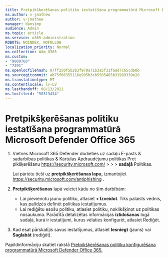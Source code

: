 ```yaml
---
title: Pretpikšķerēšanas politiku iestatīšana programmatūrā Microsoft Defender Office 365
ms.author: v-jmathew
author: v-jmathew
manager: dansimp
audience: Admin
ms.topic: article
ms.service: o365-administration
ROBOTS: NOINDEX, NOFOLLOW
localization_priority: Normal
ms.collection: Adm_O365
ms.custom:
- "9000760"
- "7391"
ms.openlocfilehash: 97ff250f5b2b3f970a71b3a5f31faad7c65cd60b
ms.sourcegitcommit: ab75f66355116e995b3cb5505465b31989339e28
ms.translationtype: MT
ms.contentlocale: lv-LV
ms.lasthandoff: 08/13/2021
ms.locfileid: "58313434"
---
```

# <a name="set-up-anti-phishing-policies-in-microsoft-defender-for-office-365"></a>Pretpikšķerēšanas politiku iestatīšana programmatūrā Microsoft Defender Office 365

1. Vietnes Microsoft 365 Defender dodieties uz sadaļu E-pasts & sadarbības politikas & Kārtulas Apdraudējumu politikas Pret pikšķerēšanu <https://security.microsoft.com/>  \>  \>  \>  **sadaļā** Politikas.

   Lai pārietu tieši uz **pretpikšķerēšanas lapu,** izmantojiet <https://security.microsoft.com/antiphishing> .

2. **Pretpikšķerēšanas** lapā veiciet kādu no šīm darbībām:
   - Lai pievienotu jaunu politiku, atlasiet **+ Izveidot**. Tiks palaists vednis, kas palīdzēs definēt politikas iestatījumus.
   - Lai rediģētu esošu politiku, atlasiet politiku, noklikšķinot uz politikas nosaukuma. Parādītā detalizētas informācijas **izlidošanas** logā sadaļā, kurā ir iestatījumi, kurus vēlaties konfigurēt, atlasiet Rediģēt.

3. Kad esat pārskatījis savus iestatījumus, atlasiet **Iesniegt** (jauns) vai **Saglabāt** (rediģēt).

Papildinformāciju skatiet rakstā [Pretpikšķerēšanas politiku konfigurēšana programmatūrā Microsoft Defender Office 365.](https://docs.microsoft.com/microsoft-365/security/office-365-security/configure-mdo-anti-phishing-policies)
